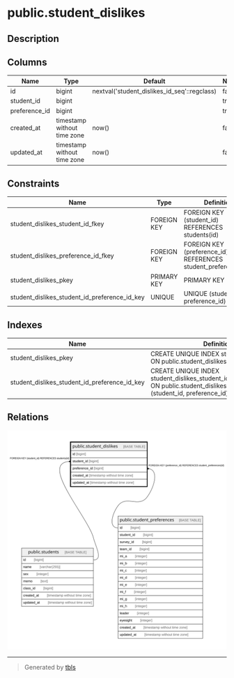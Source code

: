 # public.student_dislikes

## Description

## Columns

| Name | Type | Default | Nullable | Children | Parents | Comment |
| ---- | ---- | ------- | -------- | -------- | ------- | ------- |
| id | bigint | nextval('student_dislikes_id_seq'::regclass) | false |  |  |  |
| student_id | bigint |  | true |  | [public.students](public.students.md) |  |
| preference_id | bigint |  | true |  | [public.student_preferences](public.student_preferences.md) |  |
| created_at | timestamp without time zone | now() | false |  |  |  |
| updated_at | timestamp without time zone | now() | false |  |  |  |

## Constraints

| Name | Type | Definition |
| ---- | ---- | ---------- |
| student_dislikes_student_id_fkey | FOREIGN KEY | FOREIGN KEY (student_id) REFERENCES students(id) |
| student_dislikes_preference_id_fkey | FOREIGN KEY | FOREIGN KEY (preference_id) REFERENCES student_preferences(id) |
| student_dislikes_pkey | PRIMARY KEY | PRIMARY KEY (id) |
| student_dislikes_student_id_preference_id_key | UNIQUE | UNIQUE (student_id, preference_id) |

## Indexes

| Name | Definition |
| ---- | ---------- |
| student_dislikes_pkey | CREATE UNIQUE INDEX student_dislikes_pkey ON public.student_dislikes USING btree (id) |
| student_dislikes_student_id_preference_id_key | CREATE UNIQUE INDEX student_dislikes_student_id_preference_id_key ON public.student_dislikes USING btree (student_id, preference_id) |

## Relations

![er](public.student_dislikes.svg)

---

> Generated by [tbls](https://github.com/k1LoW/tbls)
